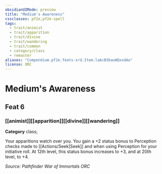 ```yaml
---
obsidianUIMode: preview
title: "Medium's Awareness"
cssclasses: pf2e,pf2e-spell
tags:
  - trait/animist
  - trait/apparition
  - trait/divine
  - trait/wandering
  - trait/common
  - category/class
  - remaster
aliases: "Compendium.pf2e.feats-srd.Item.laAcB3bauWQxxdAo"
license: ORC
---
```

# Medium's Awareness
## Feat 6
### [[animist]][[apparition]][[divine]][[wandering]]

**Category** class; 




Your apparitions watch over you. You gain a +2 status bonus to Perception checks made to [[Actions/Seek|Seek]] and when using Perception for your initiative roll. At 12th level, this status bonus increases to +3, and at 20th level, to +4.

*Source: Pathfinder War of Immortals*
*ORC*